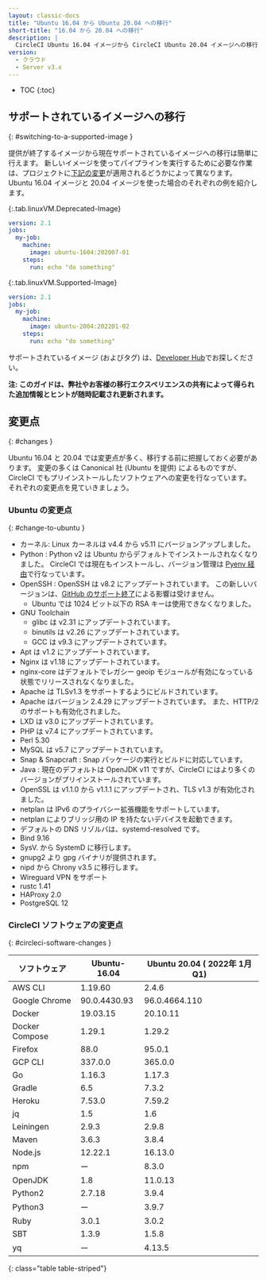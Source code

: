 ```yaml
---
layout: classic-docs
title: "Ubuntu 16.04 から Ubuntu 20.04 への移行"
short-title: "16.04 から 20.04 への移行"
description: |
  CircleCI Ubuntu 16.04 イメージから CircleCI Ubuntu 20.04 イメージへの移行に役立つ情報を紹介します。 このガイドでは、一つ一つの手順を説明するのではなく、変更点やつまづきやすいポイントについて説明します。
version:
  - クラウド
  - Server v3.x
---
```


* TOC
{:toc}

## サポートされているイメージへの移行
{: #switching-to-a-supported-image }

提供が終了するイメージから現在サポートされているイメージへの移行は簡単に行えます。 新しいイメージを使ってパイプラインを実行するために必要な作業は、プロジェクトに[下記の変更](#changes)が適用されるどうかによって異なります。 Ubuntu 16.04 イメージと 20.04 イメージを使った場合のそれぞれの例を紹介します。

{:.tab.linuxVM.Deprecated-Image}
```yaml
version: 2.1
jobs:
  my-job:
    machine:
      image: ubuntu-1604:202007-01
    steps:
      run: echo "do something"
```

{:.tab.linuxVM.Supported-Image}
```yaml
version: 2.1
jobs:
  my-job:
    machine:
      image: ubuntu-2004:202201-02
    steps:
      run: echo "do something"
```

サポートされているイメージ (およびタグ) は、[Developer Hub](https://circleci.com/developer/images?imageType=machine)でお探しください。

**注: このガイドは、弊社やお客様の移行エクスペリエンスの共有によって得られた追加情報とヒントが随時記載され更新されます。**


## 変更点
{: #changes }

Ubuntu 16.04 と 20.04 では変更点が多く、移行する前に把握しておく必要があります。 変更の多くは Canonical 社 (Ubuntu を提供) によるものですが、 CircleCI でもプリインストールしたソフトウェアへの変更を行なっています。 それぞれの変更点を見ていきましょう。

### Ubuntu の変更点
{: #change-to-ubuntu }

- カーネル: Linux カーネルは v4.4 から v5.11 にバージョンアップしました。
- Python : Python v2 は Ubuntu からデフォルトでインストールされなくなりました。 CircleCI では現在もインストールし、バージョン管理は [Pyenv 経由](https://github.com/pyenv/pyenv)で行なっています。
- OpenSSH : OpenSSH は v8.2 にアップデートされています。 この新しいバージョンは、[GitHub のサポート終了](https://github.blog/2021-09-01-improving-git-protocol-security-github/)による影響は受けません。
  - Ubuntu では 1024 ビット以下の RSA キーは使用できなくなりました。
- GNU Toolchain
  - glibc は v2.31 にアップデートされています。
  - binutils は v2.26 にアップデートされています。
  - GCC は v9.3 にアップデートされています。
- Apt は v1.2 にアップデートされています。
- Nginx は v1.18 にアップデートされています。
- nginx-core はデフォルトでレガシー geoip モジュールが有効になっている状態でリリースされなくなりました。
- Apache は TLSv1.3 をサポートするようにビルドされています。
- Apache はバージョン 2.4.29 にアップデートされています。 また、HTTP/2 のサポートも有効化されました。
- LXD は v3.0 にアップデートされています。
- PHP は v7.4 にアップデートされています。
- Perl 5.30
- MySQL は v5.7 にアップデートされています。
- Snap & Snapcraft : Snap パッケージの実行とビルドに対応しています。
- Java : 現在のデフォルトは OpenJDK v11 ですが、CircleCI にはより多くのバージョンがプリインストールされています。
- OpenSSL は v1.1.0 から v1.1.1 にアップデートされ、TLS v1.3 が有効化されました。
- netplan は IPv6 のプライバシー拡張機能をサポートしています。
- netplan によりブリッジ用の IP を持たないデバイスを起動できます。
- デフォルトの DNS リゾルバは、systemd-resolved です。
- Bind 9.16
- SysV.  から SystemD に移行します。
- gnupg2 より gpg バイナリが提供されます。
- nipd から Chrony v3.5 に移行します。
- Wireguard VPN をサポート
- rustc 1.41
- HAProxy 2.0
- PostgreSQL 12

### CircleCI ソフトウェアの変更点
{: #circleci-software-changes }

| ソフトウェア         | Ubuntu-16.04 | Ubuntu 20.04 ( 2022年 1月 Q1) |
| -------------- | ------------ | --------------------------- |
| AWS CLI        | 1.19.60      | 2.4.6                       |
| Google Chrome  | 90.0.4430.93 | 96.0.4664.110               |
| Docker         | 19.03.15     | 20.10.11                    |
| Docker Compose | 1.29.1       | 1.29.2                      |
| Firefox        | 88.0         | 95.0.1                      |
| GCP CLI        | 337.0.0      | 365.0.0                     |
| Go             | 1.16.3       | 1.17.3                      |
| Gradle         | 6.5          | 7.3.2                       |
| Heroku         | 7.53.0       | 7.59.2                      |
| jq             | 1.5          | 1.6                         |
| Leiningen      | 2.9.3        | 2.9.8                       |
| Maven          | 3.6.3        | 3.8.4                       |
| Node.js        | 12.22.1      | 16.13.0                     |
| npm            | ー            | 8.3.0                       |
| OpenJDK        | 1.8          | 11.0.13                     |
| Python2        | 2.7.18       | 3.9.4                       |
| Python3        | ー            | 3.9.7                       |
| Ruby           | 3.0.1        | 3.0.2                       |
| SBT            | 1.3.9        | 1.5.8                       |
| yq             | ー            | 4.13.5                      |
{: class="table table-striped"}
